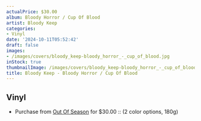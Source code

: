 ```yaml
---
actualPrice: $30.00
album: Bloody Horror / Cup Of Blood
artist: Bloody Keep
categories:
- Vinyl
date: '2024-10-11T05:52:42'
draft: false
images:
- /images/covers/bloody_keep-bloody_horror_-_cup_of_blood.jpg
inStock: true
thumbnailImage: /images/covers/bloody_keep-bloody_horror_-_cup_of_blood-thumb.jpg
title: Bloody Keep - Bloody Horror / Cup Of Blood
---
```


## Vinyl
* Purchase from [Out Of Season](https://www.outofseasonlabel.com/products/bloody-keep-bloody-horror-cup-of-blood-vinyl-lp-2-color-options-180g) for $30.00 :: (2 color options, 180g)
